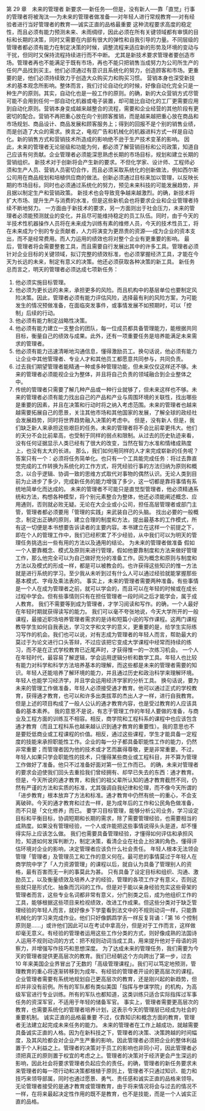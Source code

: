 第 29 章　未来的管理者 
 新要求──新任务──但是，没有新人──靠「直觉」行事的管理者将被淘汰──为未来的管理者做准备──对年轻人进行常规教育──对有经验者进行当好管理者的教育──诚实正直的品格最重要 
 这种流程要求高度的稳定性，而且必须有能力预测未来、未雨绸缪，因此必须在所有关键领域都有审慎的目标和长期的决策，同时又需要在内部有很大的弹性和自我引导的力量。不同层级的管理者都必须有能力在制定决策的时候，调整流程来适应新的形势及环境的变动与干扰，但同时又保持流程持续进行而不中断。
 尤其是新技术要求管理者要创造市场。管理者再也不能满足于既有市场，再也不能只把销售当成努力为公司所生产的任何产品找到买主。他们必须通过有意识且系统化的努力，创造顾客和市场。更重要的是，他们必须持续致力于创造大众购买力和购买习惯。
 营销本身也深受新技术的基本观念所影响。整体而言，我们讨论自动化的时候，好像自动化完全只是一种生产的原则。其实，自动化也是一般工作的原则。的确，新的大众营销方式尽管可能不会用到任何一部自动化机器或电子装置，却可能比自动化的工厂更需要应用到自动化原则。营销本身变成越来越整合的流程，需要和企业经营的其他阶段有更密切的配合。营销不再把重心放在向个别顾客推销，而是越来越把重心放在商品和市场规划、商品设计、商品发展和顾客服务上；得到的回报不是个别的销售业绩，而是创造了大众的需求。换言之，电视广告和机械化的机器进料方式一样是自动化。新的销售方式和营销技术所造成的影响绝不逊于生产技术变革的影响。
 因此，未来的管理者无论层级和功能为何，都必须了解营销目标和公司政策，知道自己应该有何贡献。企业管理者必须能深思熟虑长期的市场目标，规划和建立长期的营销组织。
 新技术对于创新将会产生新的要求。不但化学家、设计师、工程师必须和生产人员、营销人员密切合作，而且必须采取系统化的创新做法，例如西尔斯公司用在商品规划和培植供应商的做法。创新必须通过目标来加以管理，以反映长期的市场目标，同时也必须通过系统化的努力，预见未来科技的可能发展趋势，并且据以制定生产和营销政策。
 新技术也会导致竞争越来越激烈。的确，新技术将扩大市场、提升生产与消费的水准，但是这些新机会也将要求企业和企业管理者持续不断地努力。
 一方面由于新技术的要求，另一方面则出于社会压力，未来的管理者必须能预测就业的变化，并且尽可能维持稳定的员工队伍。同时，由于今天的半技术性机器操作人员将在未来成为训练有素的维修人员，今天的技术性员工，将在未来成为个别的专业贡献者，人力将演变为更昂贵的资源──成为企业的资本支出，而不是经常费用。而人力运用的绩效也将对整个企业有更重要的影响。
 最后，管理者将会需要整套工具，而且需要自行发展出其中的许多工具。管理者必须针对企业目标的关键领域，拟订完整的绩效标准，也必须掌握经济工具，才能在今天为长远的未来，制定有意义的决策。他还必须获取各种决策的新工具。
 新任务 
 总而言之，明天的管理者必须达成七项新任务： 
 1. 他必须实施目标管理。
 2. 他必须为更长远的未来，承担更多的风险。而且机构中的基层单位也要制定风险决策。因此，管理者必须有能力评估风险，选择最有利的风险方案，为可能发生的情况预做准备，在面临突发事件，或事情发展不如预期时，可以「控制」后续的行动。
 3. 他必须有能力制定战略性决策。
 4. 他必须有能力建立一支整合的团队，每一位成员都具备管理能力，能根据共同目标，衡量自己的绩效与成果。此外，还有一项重要任务是培养能满足未来需求的管理者。
 5. 他必须有能力迅速清晰地沟通信息，懂得激励员工。换句话说，他必须有能力让企业中其他管理者、专业人才和其他员工都愿意共同参与，共同负责。
 6. 过去我们期望管理者能精通一种或多种管理功能，但未来仅仅这样还不够。未来的管理者必须能视企业为整体，并且将自己负责的领域融合到企业整体之中。
 7. 传统的管理者只需要了解几种产品或一种行业就够了，但未来这样也不够。未来的管理者必须有能力找出自己的产品和产业与周围环境的关联性，找出哪些是重要的因素，并且在决策和行动时将之纳入考虑范围。未来的管理者也越来越需要拓展自己的愿景，关注其他市场和其他国家的发展，了解全球的政经社会发展趋势，同时将世界趋势融入决策的考虑中。
 但是，没有新人 
 但是，我们缺乏新人来承担这些艰巨的任务。未来的管理者将不会比前辈更伟大。他们的天分不会比前辈高，也受制于同样的弱点和限制。从过去的历史轨迹来看，没有任何证据显示人类已经有了很大的改变，当然在智力水准和情绪成熟度上，也没有太大的长进。
 那么，我们如何用同样的人才来完成崭新的任务呢？ 
 答案只有一个：必须将任务简单化。也只有一个工具能完成任务：将过去靠直觉完成的工作转换为系统化的工作方式，将凭经验行事的方法归纳为原则和概念，以合乎逻辑、协调一致的思维方式取代对事物的偶然认识。无论人类到目前为止进步了多少，完成新任务的能力增强了多少，这一切都是靠将事情有系统地简单化而达成的。
 未来的管理者不可能只是直觉型管理者，他必须精通系统和方法，构想各种模型，将个别元素整合为整体，他还必须能阐述概念、应用通则，否则就必败无疑。无论在大企业或小公司，担任高层管理者或部门主管，管理者都必须要用「管理的实践」来武装自己的头脑。
 找出必要的一般概念，制定出正确的原则，建立合理的制度和方法，提出最基本的工作模式，所有这一切便是本书想要告诉读者的主要内容。本书建立在这样一个前提之下，即在个人的管理工作中，我们已经积累了不少经验，从中我们可以为明天的管理任务挑选出一些有用的方法以及通用的结论。
 为未来的管理者做准备 
 假如一个人要靠概念、模式及原则来进行管理，假如他要靠制度和方法来做好管理工作，那么他完全可以为自己做好充分的准备工作。因为概念和原则与制度和方法以及模式的形成一样，都是可以被教会的。也许获得这些知识的惟一方法就是进行系统的学习。至少我从未听到过有什么人可以通过经验就能掌握那些基本模式、字母及乘法表的。
 事实上，未来的管理者需要两种准备。有些事情是一个人在成为管理者之前，就可以学会的，而且可以在年轻的时候或在成长过程中学会。但有些事情则只有在担任管理者一段时间之后才能学会，属于成人教育。
 我们不需要等到成为管理者，才学习阅读和写作。的确，一个人最好在年轻时期就获得读写的能力。
 我们可以毫不夸张地说，今天大学所开的一般课程，最接近职场培养管理者需求的是诗和短篇小说的写作课程。这两门课程教导学生如何自我表达，学习文字和文字的意义，更重要的是，给学生实际练习写作的机会。我们也可以说，对有志成为管理者的年轻人而言，帮助最大的莫过于为论文进行口头答辩，不过应该把它变成大学课程中经常而持续的练习，而不是在正式学校教育已近尾声时，才获得惟一的一次练习机会。
 一个人在年轻时代，最容易了解逻辑，学会运用逻辑分析和数学工具。年轻人也比较有能力对科学和科学方法培养基本的理解，而这些都是未来的管理者需要的知识。年轻人还能培养了解环境的能力，并且通过历史和政治科学来理解环境。年轻人也能学习经济学，并且学会运用经济学家的分析工具。
 换句话说，要为未来的管理工作做准备，年轻人必须接受通才教育。他可以通过正式的学校教育，获得通才教育，也可以和许多出类拔萃的杰出人才一样，进行自我教育。但是上述的项目构成了一般人公认的通才教育内容，也是受过教育的人应该具备的基本素养。
 我的意思不是说，有志于管理工作的年轻人要做的准备，与商业及工程方面的训练互不相容。相反，商学院和工程科系的课程中也应该包含通才教育（而且工程科系也越来越认识到通才教育的重要性）。我的意思也不是要贬低商业或工程课程的价值。相反，通过这些课程，学生才能具备一定程度的技能来承担职能性工作。企业的每一分子都具备职能性工作的能力，仍然非常重要；而管理者因为他的技术或才艺而赢得尊敬，更是非常重要。不过，年轻人如果只学会职能性的技术，只懂得某些商业或工程科目，并不算为管理工作做好了准备。他只不过准备好面对第一份工作而已。
 的确，未来对管理者的要求会迫使我们回头去重拾我们曾经拥有、却早已失去的东西：通才教育。但是，今天所说的通才教育，和我们的祖父辈所认知的通才教育截然不同，仍然有严谨的方法和实质的标准，尤其强调自我纪律和伦理，而不像今天所谓的「进步教育」根本放弃了方法和标准。通才教育中仍然有统一的重心，不会支离破碎。今天的通才教育和过去一样，是为成年后的工作和公民角色做准备，而不只是「文化修养」而已。
 要学习目标管理，能够分析公司业务，学习设定目标和平衡目标，协调短期和长期的需求，除了需要管理经验，也需要相当的成熟度。如果没有管理经验，一个人或许能把这些事情说得头头是道，却不懂得实际上应该怎么做。
 我们也需要具备管理经验，才懂得如何评估和承担风险，知道如何发挥判断力，制定决策，看清企业在社会上扮演的角色，懂得评估环境对企业的影响，决定管理者应该负什么社会责任。
 年轻人根本无法领会管理「管理者」及管理员工和工作的意义何在。最可悲的事情莫过于年轻人在商学院中学了「人力资源管理」的课程以后，就自认为具备了管理别人的资格，最有百害而无一利的事莫此为甚。
 只有具备了设定目标和组织、沟通、激励员工，以及衡量绩效及培养人才的经验，管理的各项工作才有意义，否则这些就只是形式化、抽象而沉闷的工作。但是对于能以亲身经验充实这些骨架的管理者而言，这些专业名词都非常有意义，分门别类之后，成为他组织工作的工具，能够根据这些项目来检视绩效，改进工作成果。但这些分类对于缺乏管理经验的年轻人而言，就好像乡下学童看到法文中的不规则动词一样，只能靠机械化的学习来完成作业。他们只好像鹦鹉学舌一样反复背诵：「第 16 个控制原则是……」或许他们因此可以在考试中拿高分，但是对于工作而言，这样做却毫无意义。有经验的管理者运用这些工作分类的方式，则好像成熟的法国诗人运用不规则动词的方式：把不规则动词当成工具，用来提升他对于母语的洞察力，并增强写作技巧和思想深度。
 为了达成未来的管理任务，我们需要为今天的管理者提供更高层次的教育。我们已经朝这个方向跨出了第一步，过去 10 年来美国企业界冒出了无数的「高级管理课程」。我们可以笃定地预测，管理教育的重心将逐渐转移到为成年、有经验的管理者开设的更高层次的课程。
 企业管理者需要有系统地规划自己更高层次的教育，还是刚兴起的新趋势，但却并非没有前例。所有的军队都有类似美国「指挥与参谋学院」的机构，为高级军官进行专业训练。所有的军队也都知道，这类训练只适合实际指挥过军事任务的资深军官，不适用于年轻的储备军官。
 事实上，管理者需要更高层次的教育，也需要系统化的管理者培养计划，这表示今天的管理层已经成为社会的重要机制。
 诚实正直的品格最重要 
 不过，仅靠知识和概念方面的教育，管理者无法建立起完成未来任务的能力。
 未来的管理者在工作上越成功，就越需要具备诚实正直的人格。因为在新科技之下，管理者的决策、决策跨越的时间幅度，及其风险都会对企业产生严重的影响，因此管理者必须把企业的整体利益置于个人利益之上。管理者的决策对于员工的影响也非同小可，因此管理者必须把真正的原则置于权宜的考虑之上。管理者的决策对于经济更会产生深远的影响，因此社会将要求管理者负起应负的责任。的确，管理者的新任务要求未来管理者的每一项行动和决策都根植于原则上，管理者不只通过知识、能力和技巧来领导部属，同时也通过愿景、勇气、责任感和诚实正直的品格来领导。
 无论管理者接受的是通才教育或管理教育，由于将来情况将会与过去的情况不一样，在将来最起决定性作用的既不是教育，也不是技能，而是一个人诚实正直的品格。